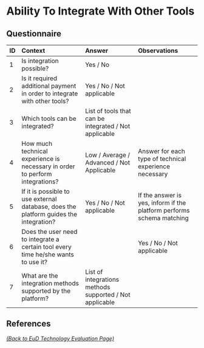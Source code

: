 # Ability To Integrate With Other Tools

## Questionnaire

| ID | Context | Answer | Observations |
|:---|:----------------------------------------------------|:------------------|:------------------|
| 1 | Is integration possible? | Yes / No |  |
| 2 | Is it required additional payment in order to integrate with other tools? | Yes / No / Not applicable |  |
| 3 | Which tools can be integrated? | List of tools that can be integrated / Not applicable |  |
| 4 | How much technical experience is necessary in order to perform integrations? | Low / Average / Advanced / Not Applicable | Answer for each type of technical experience necessary |
| 5 | If it is possible to use external database, does the platform guides the integration? | Yes / No / Not applicable  | If the answer is yes, inform if the platform performs schema matching |
| 6 | Does the user need to integrate a certain tool every time he/she wants to use it? |  | Yes / No / Not applicable |  |
| 7 | What are the integration methods supported by the platform? | List of integrations methods supported / Not applicable |  |

## References

_[(Back to EuD Technology Evaluation Page)](../eud_technology_evaluation)_
